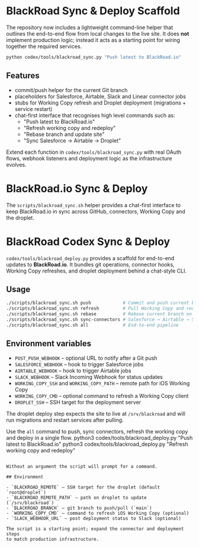 # BlackRoad Sync & Deploy Scaffold

The repository now includes a lightweight command-line helper that outlines the
end-to-end flow from local changes to the live site. It does **not** implement
production logic; instead it acts as a starting point for wiring together the
required services.

```bash
python codex/tools/blackroad_sync.py "Push latest to BlackRoad.io"
```

## Features

- commit/push helper for the current Git branch
- placeholders for Salesforce, Airtable, Slack and Linear connector jobs
- stubs for Working Copy refresh and Droplet deployment (migrations + service
  restart)
- chat-first interface that recognises high level commands such as:
  - "Push latest to BlackRoad.io"
  - "Refresh working copy and redeploy"
  - "Rebase branch and update site"
  - "Sync Salesforce -> Airtable -> Droplet"

Extend each function in `codex/tools/blackroad_sync.py` with real OAuth flows,
webhook listeners and deployment logic as the infrastructure evolves.

# BlackRoad.io Sync & Deploy

The `scripts/blackroad_sync.sh` helper provides a chat-first interface to keep
BlackRoad.io in sync across GitHub, connectors, Working Copy and the droplet.

# BlackRoad Codex Sync & Deploy

`codex/tools/blackroad_deploy.py` provides a scaffold for end-to-end
updates to **BlackRoad.io**. It bundles git operations, connector hooks,
Working Copy refreshes, and droplet deployment behind a chat-style CLI.

## Usage

```bash
./scripts/blackroad_sync.sh push            # Commit and push current branch
./scripts/blackroad_sync.sh refresh         # Pull Working Copy and redeploy
./scripts/blackroad_sync.sh rebase          # Rebase current branch on origin/main
./scripts/blackroad_sync.sh sync-connectors # Salesforce → Airtable → Slack
./scripts/blackroad_sync.sh all             # End-to-end pipeline
```

## Environment variables

- `POST_PUSH_WEBHOOK` – optional URL to notify after a Git push
- `SALESFORCE_WEBHOOK` – hook to trigger Salesforce jobs
- `AIRTABLE_WEBHOOK` – hook to trigger Airtable jobs
- `SLACK_WEBHOOK` – Slack Incoming Webhook for status updates
- `WORKING_COPY_SSH` and `WORKING_COPY_PATH` – remote path for iOS Working Copy
- `WORKING_COPY_CMD` – optional command to refresh a Working Copy client
- `DROPLET_SSH` – SSH target for the deployment server

The droplet deploy step expects the site to live at `/srv/blackroad` and will
run migrations and restart services after pulling.

Use the `all` command to push, sync connectors, refresh the working copy and
deploy in a single flow.
python3 codex/tools/blackroad_deploy.py "Push latest to BlackRoad.io"
python3 codex/tools/blackroad_deploy.py "Refresh working copy and redeploy"

```

Without an argument the script will prompt for a command.

## Environment

- `BLACKROAD_REMOTE` – SSH target for the droplet (default `root@droplet`)
- `BLACKROAD_REMOTE_PATH` – path on droplet to update (`/srv/blackroad`)
- `BLACKROAD_BRANCH` – git branch to push/pull (`main`)
- `WORKING_COPY_CMD` – command to refresh iOS Working Copy (optional)
- `SLACK_WEBHOOK_URL` – post deployment status to Slack (optional)

The script is a starting point; expand the connector and deployment steps
to match production infrastructure.
```
